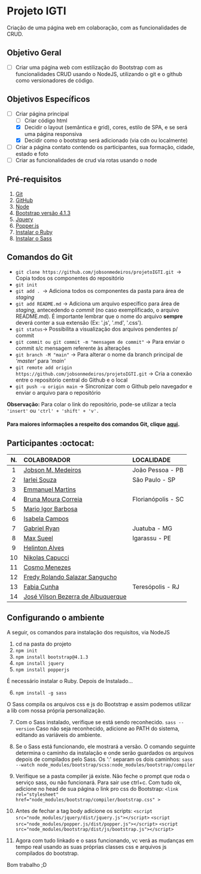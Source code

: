# Projeto IGTI

Criação de uma página web em colaboração, com as funcionalidades de CRUD.

## Objetivo Geral
- [ ] Criar uma página web com estilização do Bootstrap com as funcionalidades CRUD usando o NodeJS, utilizando o git e o github como versionadores de código.

## Objetivos Específicos
- [ ] Criar página principal
  - [ ] Criar código html 
  - [x] Decidir o layout (semântica e grid), cores, estilo de SPA, e se será uma página responsiva
  - [x] Decidir como o bootstrap será adicionado (via cdn ou localmente)
- [ ] Criar a página contato contendo os participantes, sua formação, cidade, estado e foto
- [ ] Criar as funcionalidades de crud via rotas usando o node

## Pré-requisitos

1. [Git](https://git-scm.com/downloads "Git-SCM")
2. [GitHub](https://github.com/ "GitHub")
3. [Node](https://nodejs.org/pt-br/download/ "NodeJS")
4. [Bootstrap versão 4.1.3](https://getbootstrap.com.br/docs/4.1/getting-started/download/ "Bootstrap @4.1.3")
5. [Jquery](https://jquery.com/ "JQuery")
6. [Popper.js](https://popper.js.org/ "PopperJS")
7. [Instalar o Ruby](ruby-lang.org "Ruby")
8. [Instalar o Sass](https://sass-lang.com/install "Sass")

## Comandos do Git

- `git clone https://github.com/jobsonmedeiros/projetoIGTI.git `-> Copia todos os componentes do repositório
- `git init`
- `git add . `-> Adiciona todos os componentes da pasta para área de _staging_
- `git add README.md` -> Adiciona um arquivo específico para área de _staging_, antecedendo o _commit_ (no caso exemplificado, o arquivo README.md). É importante lembrar que o nome do arquivo **sempre** deverá conter a sua extensão (Ex: '.js', '.md', '.css').
- `git status`-> Possibilita a visualização dos arquivos pendentes p/ commit
- `git commit ou git commit -m "mensagem de commit"` -> Para enviar o commit s/c mensagem referente às alterações
- `git branch -M "main"` -> Para alterar o nome da branch principal de _'master'_ para _'main'_
- `git remote add origin https://github.com/jobsonmedeiros/projetoIGTI.git` -> Cria a conexão entre o repositório central do Github e o local
- `git push -u origin main` -> Sincronizar com o Github pelo navegador e enviar o arquivo para o repositório

**Observação:** Para colar o link do repositório, pode-se utilizar a tecla `'insert'` ou `'ctrl' + 'shift' + 'v'.`

#### Para maiores informações a respeito dos comandos Git, clique <a href="https://training.github.com/downloads/pt_BR/github-git-cheat-sheet/">aqui</a>.

## Participantes :octocat:

|N.   |COLABORADOR   |LOCALIDADE   |
| :------------: | :------------ | :------------ |
|1   |[Jobson M. Medeiros](https://github.com/jobsonmedeiros/)   |João Pessoa - PB  |
|2   |[Iarlei Souza](https://github.com/iarleisouza)             |São Paulo   - SP  |
|3   |[Emmanuel Martins](https://github.com/EmmanuelMartins21)   |   |
|4   |[Bruna Moura Correia](https://github.com/brunacorreia)   |Florianópolis - SC   |
|5   |[Mario Igor Barbosa](https://github.com/migorking)   |   |
|6   |[Isabela Campos](https://github.com/IsabelaCampos02)   |   |
|7   |[Gabriel Ryan](https://github.com/Bigoode)   |Juatuba - MG   |
|8   |[Max Sueel](https://github.com/MaxSueel)   |  Igarassu - PE  |
|9   |[Helinton Alves](https://github.com/HelintonAlves/)   |   |
|10  |[Nikolas Capucci](https://github.com/Niikapucci)   |   |
|11  |[Cosmo Menezes](https://github.com/cosmo-menezes)   |   |
|12  |[Fredy Rolando Salazar Sangucho](https://github.com/fredsalas87)   |   |
|13  |[Fabia Cunha](https://github.com/fabiamcunha)   |Teresópolis - RJ   |
|14  |[José Vilson Bezerra de Albuquerque](https://github.com/VilsonAlbuquerque)   |   |

## Configurando o ambiente
A seguir, os comandos para instalação dos requisitos, via NodeJS

1. cd na pasta do projeto
2. `npm init`
3. `npm install bootstrap@4.1.3`
4. `npm install jquery`
5. `npm install popperjs`

É necessário instalar o Ruby. Depois de Instalado...

6. `npm install -g sass`

O Sass compila os arquivos css e js do Bootstrap e assim podemos utilizar a lib com nossa própria personalização. 

7. Com o Sass instalado, verifique se está sendo reconhecido.
   `sass --version`
   Caso não seja reconhecido, adicione ao PATH do sistema, editando as variáveis do ambiente. 

8. Se o Sass está funcionando, ele mostrará a versão. O comando seguinte determina o caminho da instalação e onde serão guardados os arquivos depois de compilados pelo Sass. Os ':' separam os dois caminhos:
   `sass --watch node_modules/bootstrap/scss:node_modules/bootstrap/compiler`

9. Verifique se a pasta compiler já existe. Não feche o prompt que roda o serviço sass, ou não funcionará. Para sair use ctrl+c. Com tudo ok, adicione no head de sua página o link pro css do Bootstrap: 
    `<link rel="stylesheet" href="node_modules/bootstrap/compiler/bootstrap.css" >`

10. Antes de fechar a tag body adicione os scripts:
    `<script src="node_modules/jquery/dist/jquery.js"></script>`
    `<script src="node_modules/popper.js/dist/popper.js"></script>`
    `<script src="node_modules/bootstrap/dist/js/bootstrap.js"></script>`

11. Agora com tudo linkado e o sass funcionando, vc verá as mudanças em tempo real usando as suas próprias classes css e arquivos js compilados do bootstrap. 

Bom trabalho ;D